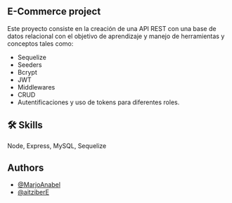 
## E-Commerce project

Este proyecto consiste en la creación de una API REST con una base de datos relacional con el objetivo de aprendizaje y manejo de herramientas y conceptos tales como:

- Sequelize
- Seeders
- Bcrypt
- JWT
- Middlewares
- CRUD
- Autentificaciones y uso de tokens para diferentes roles.




## 🛠 Skills
Node, Express, MySQL, Sequelize

## Authors

- [@MarjoAnabel](https://github.com/MarjoAnabel)
- [@aitziberE](https://github.com/aitziberE)
